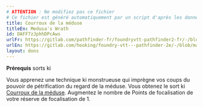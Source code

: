 ```yaml
---
# ATTENTION : Ne modifiez pas ce fichier
# Ce fichier est généré automatiquement par un script d'après les données du module Foundry VTT officiel et de sa traduction
title: Courroux de la méduse
titleEn: Medusa's Wrath
id: DAFF7zJphhDPcAws
urlFr: https://gitlab.com/pathfinder-fr/foundryvtt-pathfinder2-fr/-/blob/master/data/feats/DAFF7zJphhDPcAws.htm
urlEn: https://gitlab.com/hooking/foundry-vtt---pathfinder-2e/-/blob/master/packs/data/feats.db/medusa-s-wrath.json
layout: dons
---
```

**Prérequis** sorts ki

Vous apprenez une technique ki monstrueuse qui imprègne vos coups du pouvoir de pétrification du regard de la méduse. Vous obtenez le sort ki [Courroux de la méduse](../sorts/courroux-de-la-méduse.md). Augmentez le nombre de Points de focalisation de votre réserve de focalisation de 1.
